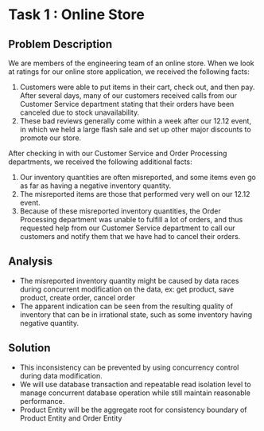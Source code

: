 # Task 1 : Online Store

## Problem Description

We are members of the engineering team of an online store. When we look at ratings for our online store application, we received the following facts:

1. Customers were able to put items in their cart, check out, and then pay. After several days, many of our customers received calls from our Customer Service department stating that their orders have been canceled due to stock unavailability.
2. These bad reviews generally come within a week after our 12.12 event, in which we held a large flash sale and set up other major discounts to promote our store.

After checking in with our Customer Service and Order Processing departments, we received the following additional facts:
1. Our inventory quantities are often misreported, and some items even go as far as having a negative inventory quantity.
2. The misreported items are those that performed very well on our 12.12 event.
3. Because of these misreported inventory quantities, the Order Processing department was unable to fulfill a lot of orders, and thus requested help from our Customer Service department to call our customers and notify them that we have had to cancel their orders.

## Analysis

- The misreported inventory quantity might be caused by data races during concurrent modification on the data, ex: get product, save product, create order, cancel order
- The apparent indication can be seen from the resulting quality of inventory that can be in irrational state, such as some inventory having negative quantity.

## Solution

- This inconsistency can be prevented by using concurrency control during data modification.
- We will use database transaction and repeatable read isolation level to manage concurrent database operation while still maintain reasonable performance. 
- Product Entity will be the aggregate root for consistency boundary of Product Entity and Order Entity

